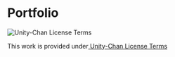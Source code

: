 # Portfolio

<div><img src="http://unity-chan.com/images/imageLicenseLogo.png" alt="Unity-Chan License Terms"><p>This work is provided under<a href="http://unity-chan.com/contents/license_jp/" target="_blank"> Unity-Chan License Terms
